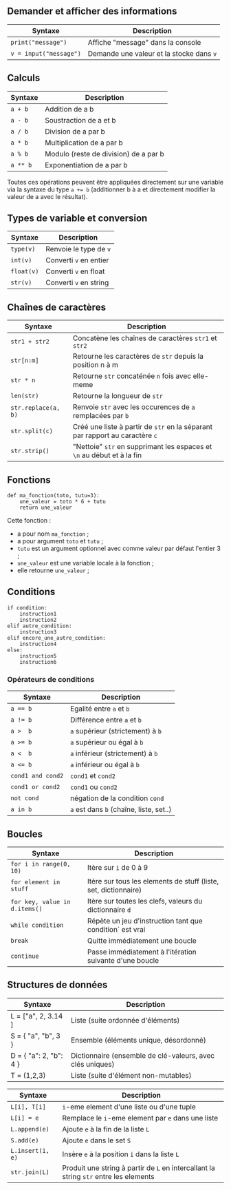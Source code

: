 Demander et afficher des informations
--------------------------------------

| Syntaxe                | Description                              |
| ---------------------- | ---------------------------------------- |
| `print("message")`     | Affiche "message" dans la console        |
| `v = input("message")` | Demande une valeur et la stocke dans `v` |

Calculs
-------

| Syntaxe  | Description                           |
| -------- | ------------------------------------- |
| `a + b`  | Addition de a b                       |
| `a - b`  | Soustraction de a et b                |
| `a / b`  | Division de a par b                   |
| `a * b`  | Multiplication de a par b             |
| `a % b`  | Modulo (reste de division) de a par b |
| `a ** b` | Exponentiation de a par b             |

Toutes ces opérations peuvent être appliquées directement sur une variable via
la syntaxe du type `a += b` (additionner b à a et directement modifier la valeur
de a avec le résultat).

Types de variable et conversion
-------------------------------

| Syntaxe    | Description                           |
| ---------- | ------------------------------------- |
| `type(v)`  | Renvoie le type de `v`                |
| `int(v)`   | Converti `v` en entier                |
| `float(v)` | Converti `v` en float                 |
| `str(v)`   | Converti `v` en string                |

Chaînes de caractères
---------------------

| Syntaxe             | Description                                                                  |
| ------------------- | ---------------------------------------------------------------------------- |
| `str1 + str2`       | Concatène les chaînes de caractères `str1` et `str2`                         |
| `str[n:m]`          | Retourne les caractères de `str` depuis la position n à m                    |
| `str * n`           | Retourne `str` concaténée `n` fois avec elle-meme                            |
| `len(str)`          | Retourne la longueur de `str`                                                |
| `str.replace(a, b)` | Renvoie `str` avec les occurences de `a` remplacées par `b`                  |
| `str.split(c)`      | Créé une liste à partir de `str` en la séparant par rapport au caractère `c` |
| `str.strip()`       | "Nettoie" `str` en supprimant les espaces et `\n` au début et à la fin       |

Fonctions
---------

```
def ma_fonction(toto, tutu=3):
    une_valeur = toto * 6 + tutu
    return une_valeur
```

Cette fonction :
- a pour nom `ma_fonction` ;
- a pour argument `toto` et `tutu` ;
- `tutu` est un argument optionnel avec comme valeur par défaut l'entier 3 ;
- `une_valeur` est une variable locale à la fonction ;
- elle retourne `une_valeur` ;

Conditions
----------

```
if condition:
    instruction1
    instruction2
elif autre_condition:
    instruction3
elif encore_une_autre_condition:
    instruction4
else:
    instruction5
    instruction6
```

### Opérateurs de conditions

| Syntaxe           | Description                             |
| ----------------- | --------------------------------------- |
| `a == b`          | Egalité entre `a` et `b`                |
| `a != b`          | Différence entre `a` et `b`             |
| `a >  b`          | `a` supérieur (strictement) à `b`       |
| `a >= b`          | `a` supérieur ou égal à `b`             |
| `a <  b`          | `a` inférieur (strictement) à `b`       |
| `a <= b`          | `a` inférieur ou égal à `b`             |
| `cond1 and cond2` | `cond1` et `cond2`                      |
| `cond1 or cond2`  | `cond1` ou `cond2`                      |
| `not cond`        | négation de la condition `cond`         |
| `a in b`          | `a` est dans `b` (chaîne, liste, set..) |

Boucles
-------

| Syntaxe                       | Description                                                     |
| ----------------------------- | --------------------------------------------------------------- |
| `for i in range(0, 10)`       | Itère sur `i` de 0 à 9                                          |
| `for element in stuff`        | Itère sur tous les elements de stuff (liste, set, dictionnaire) |
| `for key, value in d.items()` | Itère sur toutes les clefs, valeurs du dictionnaire `d`         |
| `while condition`             | Répète un jeu d'instruction tant que condition` est vrai        |
| `break`                       | Quitte immédiatement une boucle                                 |
| `continue`                    | Passe immédiatement à l'itération suivante d'une boucle         |

Structures de données
---------------------

| Syntaxe                | Description                                                |
| ---------------------- | ---------------------------------------------------------- |
| L = ["a", 2, 3.14 ]    | Liste (suite ordonnée d'éléments)                          |
| S = { "a", "b", 3 }    | Ensemble (éléments unique, désordonné)                     |
| D = { "a": 2, "b": 4 } | Dictionnaire (ensemble de clé-valeurs, avec clés uniques)  |
| T = (1,2,3)            | Liste (suite d'élément non-mutables)                       |

| Syntaxe          | Description                                                                           |
| ---------------- | ------------------------------------------------------------------------------------- |
| `L[i], T[i]`     | `i`-eme element d'une liste ou d'une tuple                                            |
| `L[i] = e`       | Remplace le `i`-eme element par `e` dans une liste                                    |
| `L.append(e)`    | Ajoute `e` à la fin de la liste `L`                                                   |
| `S.add(e)`       | Ajoute `e` dans le set `S`                                                            |
| `L.insert(i, e)` | Insère `e` à la position `i` dans la liste `L`                                        |
| `str.join(L)`    | Produit une string à partir de `L` en intercallant la string `str` entre les elements |





